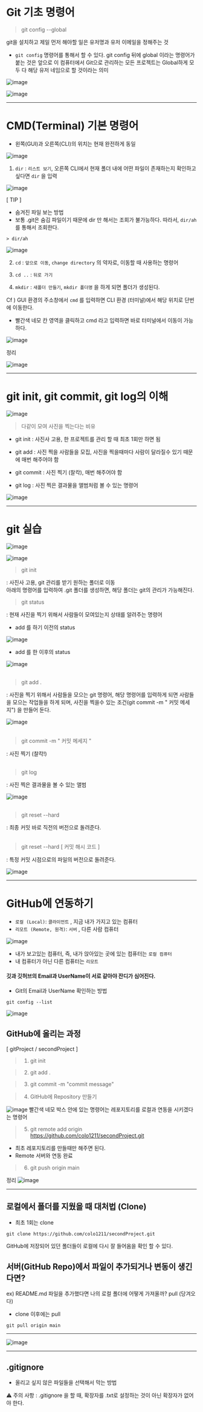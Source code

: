 # Git 기초 명령어

> git config --global

git을 설치하고 제일 먼저 해야할 일은 유저명과 유저 이메일을 정해주는 것
- `git config` 명령어를 통해서 할 수 있다.  git config 뒤에 global 이라는 명령어가 붙는 것은 
앞으로 이 컴퓨터에서 Git으로 관리하는 모든 프로젝트는 Global하게 모두 다 해당 유저 네임으로 할 것이라는 의미

![image](https://user-images.githubusercontent.com/63600953/134843669-1a57fb9f-8808-4fb5-8b1e-222dad1973ee.png)

![image](https://user-images.githubusercontent.com/63600953/134843470-a950fdfb-818c-43f5-9d8b-d0162f489034.png)

---
# CMD(Terminal) 기본 명령어

* 왼쪽(GUI)과 오른쪽(CLI)의 위치는 현재 완전하게 동일

![image](https://user-images.githubusercontent.com/63600953/134843864-10dc9fb0-bfe1-4b74-97c7-9727e89fbd3f.png)

1. `dir` : `리스트 보기`, 오른쪽 CLI에서 현재 폴더 내에 어떤 파일이 존재하는지 확인하고 싶다면 `dir` 을 입력

![image](https://user-images.githubusercontent.com/63600953/134844061-4eb48dab-a892-4e5d-bfe3-257b8b9a06b9.png)

[ TIP ]
* 숨겨진 파일 보는 방법
* 보통 .git은 숨김 파일이기 때문에 dir 만 해서는 조회가 불가능하다. 따라서, `dir/ah` 를 통해서 조회한다. 

```
> dir/ah
```
![image](https://user-images.githubusercontent.com/63600953/134862516-c1a40e6f-dbbb-4321-93c1-99352d5fa443.png)



2. `cd` : `앞으로 이동`, `change directory` 의 약자로, 이동할 때 사용하는 명령어
  
3. `cd ..` : `뒤로 가기`

4. `mkdir` : `새폴더 만들기`, `mkdir 폴더명` 을 하게 되면 폴더가 생성된다.  

Cf ) GUI 환경의 주소창에서 `cmd` 를 입력하면 CLI 환경 (터미널)에서 해당 위치로 단번에 이동한다.
* 빨간색 네모 칸 영역을 클릭하고 cmd 라고 입력하면 바로 터미널에서 이동이 가능하다. 

![image](https://user-images.githubusercontent.com/63600953/134844877-19256a62-cfd0-4f0d-944e-b1a1e4730bae.png)




정리

![image](https://user-images.githubusercontent.com/63600953/134844507-0274f75a-c2fa-44ec-8ce8-47b305f7e16f.png)

---

# git init, git commit, git log의 이해

![image](https://user-images.githubusercontent.com/63600953/134849506-62341534-9f2d-43b9-99ce-807b3270f6fd.png)

> 다같이 모여 사진을 찍는다는 비유

* git init : 사진사 고용, 한 프로젝트를 관리 할 때 최초 1회만 하면 됨
* git add : 사진 찍을 사람들을 모집, 사진을 찍을때마다 사람이 달라질수 있기 때문에 매번 해주어야 함
* git commit : 사진 찍기 (찰칵), 매번 해주어야 함

* git log : 사진 찍은 결과물을 앨범처럼 볼 수 있는 명령어

![image](https://user-images.githubusercontent.com/63600953/134849749-3f8920ba-529b-4e62-b404-7fca29c8a49e.png)

---

# git 실습

![image](https://user-images.githubusercontent.com/63600953/134850938-5ff539ef-84d5-4e50-9e2a-252f28181e53.png)


![image](https://user-images.githubusercontent.com/63600953/134851263-69794e02-ac11-469c-b3e7-7a808740dfc1.png)


> git init

: 사진사 고용, git 관리를 받기 원하는 폴더로 이동 
</br> 
아래의 명령어를 입력하여 .git 폴더를 생성하면, 해당 폴더는 git의 관리가 가능해진다.  


> git status 

: 현재 사진을 찍기 위해서 사람들이 모여있는지 상태를 알려주는 명령어

* add 를 하기 이전의 status

![image](https://user-images.githubusercontent.com/63600953/134851437-d07e7ab9-1765-48f6-9c5a-fd7a696f6561.png)

* add 를 한 이후의 status

![image](https://user-images.githubusercontent.com/63600953/134851511-6f1a6535-024d-4a15-96a5-2f87be84e2e5.png)
</br></br>
> git add . 

: 사진을 찍기 위해서 사람들을 모으는 git 명령어, 해당 명령어를 입력하게 되면 사람들을 모으는 작업들을 하게 되며,
사진을 찍을수 있는 조건(git commit -m " 커밋 메세지") 을 만들어 둔다. 

![image](https://user-images.githubusercontent.com/63600953/134851880-a9e07271-d416-4a46-bb4f-5b16dd861abc.png)
</br></br>
> git commit -m " 커밋 메세지 "

: 사진 찍기 (찰칵!)
</br></br>
> git log

:  사진 찍은 결과물을 볼 수 있는 앨범

![image](https://user-images.githubusercontent.com/63600953/134852362-85d4230d-525f-4bf4-8979-930570171a99.png)
</br></br>

> git reset --hard

: 최종 커밋 바로 직전의 버전으로 돌려준다.
</br></br>
> git reset --hard [ 커밋 해시 코드 ]

: 특정 커밋 시점으로의 파일의 버전으로 돌려준다.

![image](https://user-images.githubusercontent.com/63600953/134852804-49bc18e1-5dcf-4a68-9961-9e1d17c155a3.png)

---

# GitHub에 연동하기

* `로컬 (Local)`: `클라이언트` , 지금 내가 가지고 있는 컴퓨터
* `리모트 (Remote, 원격)`: `서버` , 다른 사람 컴퓨터

![image](https://user-images.githubusercontent.com/63600953/134855812-364f1648-121d-4e4b-8d60-d250560959e9.png)

* 내가 보고있는 컴퓨터, 즉, 내가 앉아있는 곳에 있는 컴퓨터는 `로컬 컴퓨터`
* 내 컴퓨터가 아닌 다른 컴퓨터는 `리모트`

#### 깃과 깃허브의 Email과 UserName이 서로 같아야 잔디가 심어진다. 

* Git의 Email과 UserName 확인하는 방법
```
git config --list
```
![image](https://user-images.githubusercontent.com/63600953/134843669-1a57fb9f-8808-4fb5-8b1e-222dad1973ee.png)

## GitHub에 올리는 과정
[ gitProject / secondProject ]
> 1. git init

> 2. git add . 

> 3. git commit -m "commit message"

> 4. GitHub에 Repository 만들기
     
![image](https://user-images.githubusercontent.com/63600953/134859281-6d66a63f-95f4-4afe-96fe-f7543d6b31bc.png)
빨간색 네모 박스 안에 있는 명령어는 레포지토리를 로컬과 연동을 시키겠다는 명령어


> 5. git remote add origin https://github.com/colo1211/secondProject.git
* 최초 레포지토리를 만들때만 해주면 된다.
* Remote 서버와 연동 완료

> 6. git push origin main

정리
![image](https://user-images.githubusercontent.com/63600953/134859590-46a2f277-67c9-4bff-9688-860668c6c3ea.png)

---
## 로컬에서 폴더를 지웠을 때 대처법 (Clone)
* 최초 1회는 clone
```
git clone https://github.com/colo1211/secondProject.git
```

GitHub에 저장되어 있던 폴더들이 로컬에 다시 잘 들어옴을 확인 할 수 있다. 

## 서버(GitHub Repo)에서 파일이 추가되거나 변동이 생긴다면?

ex) README.md 파일을 추가했다면 나의 로컬 폴더에 어떻게 가져올까? pull (당겨오다)

* clone 이후에는 pull
```
git pull origin main
```
---
![image](https://user-images.githubusercontent.com/63600953/134861151-dcd03e26-bf8e-45ee-b729-9177b06a8664.png)


---
## .gitignore

* 올리고 싶지 않은 파일들을 선택해서 막는 방법 
  
⚠ 주의 사항
: .gitignore 을 할 때, 확장자를 .txt로 설정하는 것이 아닌 확장자가 없어야 한다. 
